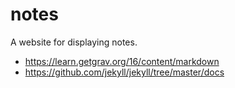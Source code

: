 # notes
A website for displaying notes.

- https://learn.getgrav.org/16/content/markdown
- https://github.com/jekyll/jekyll/tree/master/docs